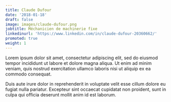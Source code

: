 ```yaml
---
title: Claude Dufour
date: '2018-01-18'
draft: false
image: images/claude-dufour.png
jobtitle: Méchanicien de machinerie fixe
linkedinurl: 'https://www.linkedin.com/in/claude-dufour-20360662/'
promoted: true
weight: 1
---
```


Lorem ipsum dolor sit amet, consectetur adipiscing elit, sed do eiusmod tempor incididunt ut labore et dolore magna aliqua. Ut enim ad minim veniam, quis nostrud exercitation ullamco laboris nisi ut aliquip ex ea commodo consequat.

Duis aute irure dolor in reprehenderit in voluptate velit esse cillum dolore eu fugiat nulla pariatur. Excepteur sint occaecat cupidatat non proident, sunt in culpa qui officia deserunt mollit anim id est laborum.
